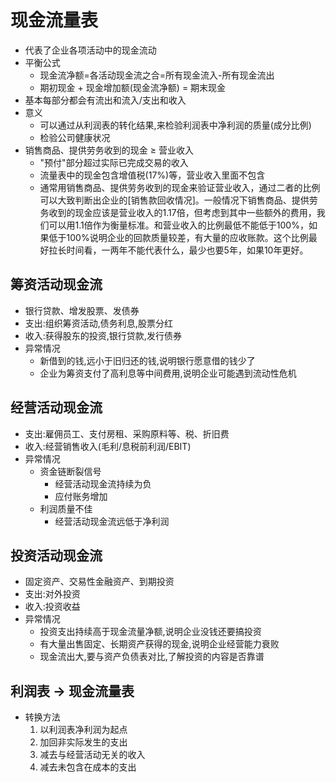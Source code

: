 # 现金流量表

- 代表了企业各项活动中的现金流动
- 平衡公式
  - 现金流净额=各活动现金流之合=所有现金流入-所有现金流出
  - 期初现金 + 现金增加额(现金流净额) = 期末现金
- 基本每部分都会有流出和流入/支出和收入
- 意义
  - 可以通过从利润表的转化结果,来检验利润表中净利润的质量(成分比例)
  - 检验公司健康状况
- 销售商品、提供劳务收到的现金 ≥ 营业收入
  - "预付"部分超过实际已完成交易的收入
  - 流量表中的现金包含增值税(17%)等，营业收入里面不包含
  - 通常用销售商品、提供劳务收到的现金来验证营业收入，通过二者的比例可以大致判断出企业的[销售款回收情况]。一般情况下销售商品、提供劳务收到的现金应该是营业收入的1.17倍，但考虑到其中一些额外的费用，我们可以用1.1倍作为衡量标准。和营业收入的比例最低不能低于100%，如果低于100%说明企业的回款质量较差，有大量的应收账款。这个比例最好拉长时间看，一两年不能代表什么，最少也要5年，如果10年更好。

## 筹资活动现金流
- 银行贷款、增发股票、发债券
- 支出:组织筹资活动,债务利息,股票分红
- 收入:获得股东的投资,银行贷款,发行债券
- 异常情况
  - 新借到的钱,远小于旧归还的钱,说明银行愿意借的钱少了
  - 企业为筹资支付了高利息等中间费用,说明企业可能遇到流动性危机

## 经营活动现金流
- 支出:雇佣员工、支付房租、采购原料等、税、折旧费
- 收入:经营销售收入(毛利/息税前利润/EBIT)
- 异常情况
  - 资金链断裂信号
    - 经营活动现金流持续为负
    - 应付账务增加
  - 利润质量不佳
    - 经营活动现金流远低于净利润

## 投资活动现金流
- 固定资产、交易性金融资产、到期投资
- 支出:对外投资
- 收入:投资收益
- 异常情况
  - 投资支出持续高于现金流量净额,说明企业没钱还要搞投资
  - 有大量出售固定、长期资产获得的现金,说明企业经营能力衰败
  - 现金流出大,要与资产负债表对比,了解投资的内容是否靠谱


## 利润表 -> 现金流量表
- 转换方法
  1. 以利润表净利润为起点
  2. 加回非实际发生的支出
  3. 减去与经营活动无关的收入
  4. 减去未包含在成本的支出
